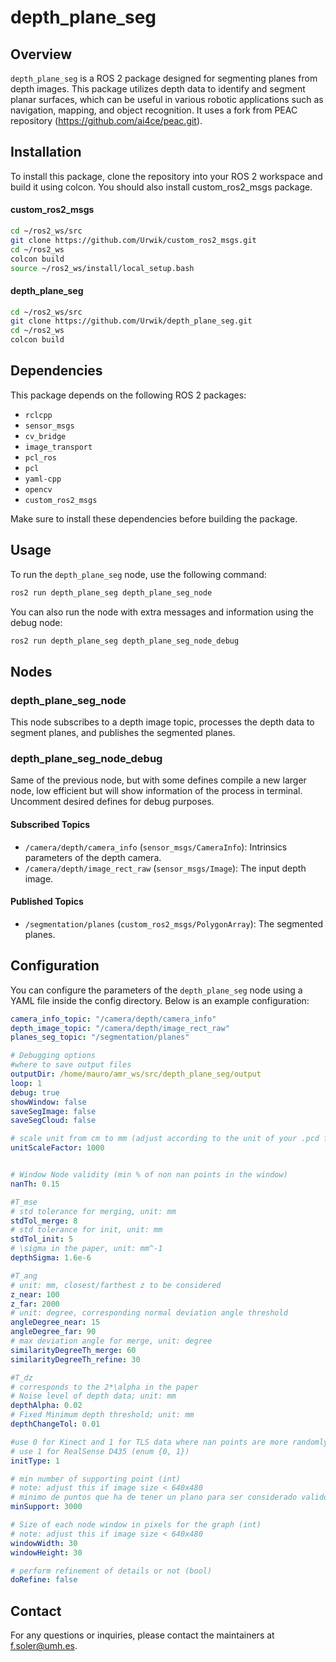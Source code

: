 # depth_plane_seg

## Overview
`depth_plane_seg` is a ROS 2 package designed for segmenting planes from depth images. This package utilizes depth data to identify and segment planar surfaces, which can be useful in various robotic applications such as navigation, mapping, and object recognition. It uses a fork from PEAC repository (https://github.com/ai4ce/peac.git).

## Installation
To install this package, clone the repository into your ROS 2 workspace and build it using colcon. You should also install custom_ros2_msgs package.

#### custom_ros2_msgs
```sh
cd ~/ros2_ws/src
git clone https://github.com/Urwik/custom_ros2_msgs.git
cd ~/ros2_ws
colcon build
source ~/ros2_ws/install/local_setup.bash
```

#### depth_plane_seg
```sh
cd ~/ros2_ws/src
git clone https://github.com/Urwik/depth_plane_seg.git
cd ~/ros2_ws
colcon build
```

## Dependencies
This package depends on the following ROS 2 packages:
- `rclcpp`
- `sensor_msgs`
- `cv_bridge`
- `image_transport`
- `pcl_ros`
- `pcl`
- `yaml-cpp`
- `opencv`
- `custom_ros2_msgs`


Make sure to install these dependencies before building the package.

## Usage
To run the `depth_plane_seg` node, use the following command:

```sh
ros2 run depth_plane_seg depth_plane_seg_node
```

You can also run the node with extra messages and information using the debug node:

```sh
ros2 run depth_plane_seg depth_plane_seg_node_debug
```

## Nodes

### depth_plane_seg_node
This node subscribes to a depth image topic, processes the depth data to segment planes, and publishes the segmented planes.

### depth_plane_seg_node_debug
Same of the previous node, but with some defines compile a new larger node, low efficient but will show information of the process in terminal. Uncomment desired defines for debug purposes.

#### Subscribed Topics
- `/camera/depth/camera_info` (`sensor_msgs/CameraInfo`): Intrinsics parameters of the depth camera.
- `/camera/depth/image_rect_raw` (`sensor_msgs/Image`): The input depth image.

#### Published Topics
- `/segmentation/planes` (`custom_ros2_msgs/PolygonArray`): The segmented planes.

## Configuration
You can configure the parameters of the `depth_plane_seg` node using a YAML file inside the config directory. Below is an example configuration:

```yaml
camera_info_topic: "/camera/depth/camera_info"
depth_image_topic: "/camera/depth/image_rect_raw"
planes_seg_topic: "/segmentation/planes"

# Debugging options
#where to save output files
outputDir: /home/mauro/amr_ws/src/depth_plane_seg/output
loop: 1
debug: true
showWindow: false
saveSegImage: false
saveSegCloud: false

# scale unit from cm to mm (adjust according to the unit of your .pcd file)
unitScaleFactor: 1000


# Window Node validity (min % of non nan points in the window)
nanTh: 0.15

#T_mse
# std tolerance for merging, unit: mm
stdTol_merge: 8
# std tolerance for init, unit: mm
stdTol_init: 5
# \sigma in the paper, unit: mm^-1
depthSigma: 1.6e-6

#T_ang
# unit: mm, closest/farthest z to be considered
z_near: 100
z_far: 2000
# unit: degree, corresponding normal deviation angle threshold
angleDegree_near: 15
angleDegree_far: 90
# max deviation angle for merge, unit: degree
similarityDegreeTh_merge: 60
similarityDegreeTh_refine: 30

#T_dz
# corresponds to the 2*\alpha in the paper
# Noise level of depth data; unit: mm
depthAlpha: 0.02
# Fixed Minimum depth threshold; unit: mm
depthChangeTol: 0.01

#use 0 for Kinect and 1 for TLS data where nan points are more randomly distributed
# use 1 for RealSense D435 (enum {0, 1})
initType: 1 

# min number of supporting point (int)
# note: adjust this if image size < 640x480
# minimo de puntos que ha de tener un plano para ser considerado valido
minSupport: 3000

# Size of each node window in pixels for the graph (int)
# note: adjust this if image size < 640x480
windowWidth: 30
windowHeight: 30

# perform refinement of details or not (bool)
doRefine: false
```

## Contact
For any questions or inquiries, please contact the maintainers at [f.soler@umh.es](mailto:f.soler@umh.es).
